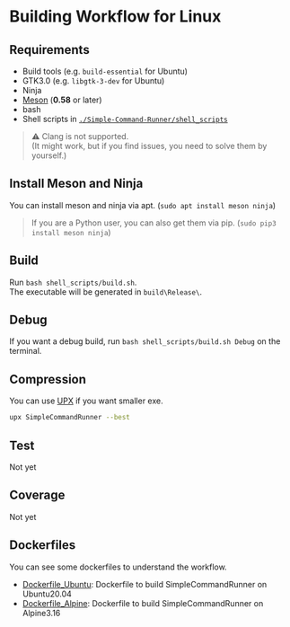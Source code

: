 # Building Workflow for Linux

## Requirements

-   Build tools (e.g. `build-essential` for Ubuntu)
-   GTK3.0 (e.g. `libgtk-3-dev` for Ubuntu)
-   Ninja
-   [Meson](https://github.com/mesonbuild/meson) (**0.58** or later)
-   bash
-   Shell scripts in [`./Simple-Command-Runner/shell_scripts`](../shell_scripts)

> :warning: Clang is not supported.  
> (It might work, but if you find issues, you need to solve them by yourself.)  

## Install Meson and Ninja

You can install meson and ninja via apt. (`sudo apt install meson ninja`)

> If you are a Python user, you can also get them via pip. (`sudo pip3 install meson ninja`)

## Build

Run `bash shell_scripts/build.sh`.  
The executable will be generated in `build\Release\`.  

## Debug

If you want a debug build, run `bash shell_scripts/build.sh Debug` on the terminal.  

## Compression

You can use [UPX](https://github.com/upx/upx/releases/latest) if you want smaller exe.  

```bash
upx SimpleCommandRunner --best
```

## Test

Not yet

## Coverage

Not yet

## Dockerfiles

You can see some dockerfiles to understand the workflow.  

-   [Dockerfile_Ubuntu](../Dockerfile_Ubuntu): Dockerfile to build SimpleCommandRunner on Ubuntu20.04
-   [Dockerfile_Alpine](../Dockerfile_Alpine): Dockerfile to build SimpleCommandRunner on Alpine3.16
